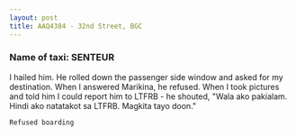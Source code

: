 ```yaml
---
layout: post
title: AAQ4384 - 32nd Street, BGC
---
```


### Name of taxi: SENTEUR

I hailed him. He rolled down the passenger side window and asked for my destination. When I answered Marikina, he refused. When I took pictures and told him I could report him to LTFRB - he shouted, "Wala ako pakialam. Hindi ako natatakot sa LTFRB. Magkita tayo doon."

```Refused boarding```
